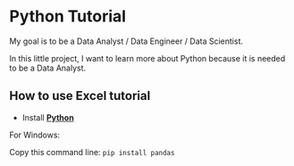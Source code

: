 # Python Tutorial

My goal is to be a Data Analyst / Data Engineer / Data Scientist.

In this little project, I want to learn more about Python because it is needed to be a Data Analyst.

## How to use Excel tutorial

- Install [**Python**](https://www.python.org/)

For Windows:

Copy this command line: `pip install pandas`
